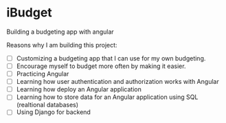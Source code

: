 # iBudget

Building a budgeting app with angular

Reasons why I am building this project:

- [ ] Customizing a budgeting app that I can use for my own budgeting.
- [ ] Encourage myself to budget more often by making it easier.
- [ ] Practicing Angular
- [ ] Learning how user authentication and authorization works with Angular
- [ ] Learning how deploy an Angular application
- [ ] Learning how to store data for an Angular application using SQL (realtional databases)
- [ ] Using Django for backend
